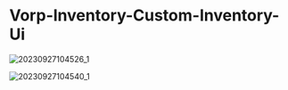 # Vorp-Inventory-Custom-Inventory-Ui



![20230927104526_1](https://github.com/ducegod/Vorp-Inventory-Custom-Inventory-Ui/assets/33432908/975036d6-31a7-4e85-aa57-24bddfde7e5b)

![20230927104540_1](https://github.com/ducegod/Vorp-Inventory-Custom-Inventory-Ui/assets/33432908/e89cbe75-c189-4921-94c8-c9eb742bb38f)
